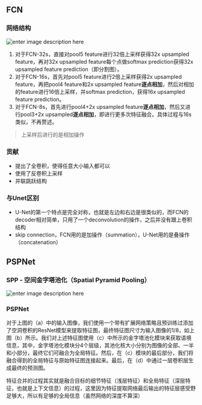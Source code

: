 
## FCN  
### 网络结构     

![enter image description here](https://lh3.googleusercontent.com/6VjKgbGTSea806JCBY-IfqOaSdCxzdmtBU9Cpf0rGIhfm_cotyLFcKaXdmKAv4CjP-b7cHhZyIu4)    
1.  对于FCN-32s，直接对pool5 feature进行32倍上采样获得32x upsampled feature，再对32x upsampled feature每个点做softmax prediction获得32x upsampled feature prediction（即分割图）。
2.  对于FCN-16s，首先对pool5 feature进行2倍上采样获得2x upsampled feature，再把pool4 feature和2x upsampled feature**逐点相加**，然后对相加的feature进行16倍上采样，并softmax prediction，获得16x upsampled feature prediction。
3.  对于FCN-8s，首先进行pool4+2x upsampled feature**逐点相加**，然后又进行pool3+2x upsampled**逐点相加**，即进行更多次特征融合。具体过程与16s类似，不再赘述。   
> 上采样后进行的是相加操作
### 贡献  
- 提出了全卷积，使得任意大小输入都可以   
- 使用了反卷积上采样
- 并联跳跃结构  
### 与Unet区别   
- U-Net的第一个特点是完全对称，也就是左边和右边是很类似的，而FCN的decoder相对简单，只用了一个deconvolution的操作，之后并没有跟上卷积结构   
- skip connection，FCN用的是加操作（summation），U-Net用的是叠操作（concatenation）


## PSPNet   
### SPP - **空间金字塔池化（Spatial Pyramid Pooling）**    

![enter image description here](https://lh3.googleusercontent.com/tI_Y8__AYZB7r_1g1nstk0WIlctLNjJAQrdQtYnRdOtkUwKGk5hgwE5EHY02D4aQyyQc4fx7zHoK)    

### PSPNet   


   对于上图的（a）中的输入图像，我们使用一个带有扩展网络策略且预训练过添加了空洞卷积的ResNet模型来提取特征图，最终特征图尺寸为输入图像的1/8，如上图（b）所示。我们对上述特征图使用（c）中所示的金字塔池化模块来获取语境信息，其中，金字塔池化模块分4个层级，其池化核大小分别为图像的全部、一半和小部分，最终它们可融合为全局特征。然后，在（c）模块的最后部分，我们将融合得到的全局特征与原始特征图连接起来。最后，在（d）中通过一层卷积层生成最终的预测图。

特征合并的过程其实就是融合目标的细节特征（浅层特征）和全局特征（深层特征，也就是上下文信息）的过程，这里因为特征提取网络最后输出的特征层感受野足够大，所以有足够的全局信息（虽然网络的深度不算深）

<!--stackedit_data:
eyJoaXN0b3J5IjpbLTEzNTE5NDk0ODEsLTEwNDU0MjQ0OTAsLT
IyNTIwMDI4NiwxODE0MDAxMjI4LDEzNzk5NjU2MDMsODE4MTIz
Mjg3XX0=
-->